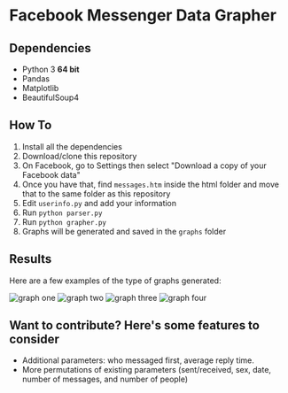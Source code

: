 # Facebook Messenger Data Grapher

## Dependencies
* Python 3 ****64 bit****
* Pandas
* Matplotlib
* BeautifulSoup4

## How To
1. Install all the dependencies
2. Download/clone this repository
3. On Facebook, go to Settings then select "Download a copy of your Facebook data"
4. Once you have that, find `messages.htm` inside the html folder and move that to the same folder as this repository
5. Edit `userinfo.py` and add your information
6. Run `python parser.py`
7. Run `python grapher.py`
8. Graphs will be generated and saved in the `graphs` folder

## Results
Here are a few examples of the type of graphs generated:

![graph one](https://s3.amazonaws.com/rohanp/cumulative3.png)
![graph two](https://s3.amazonaws.com/rohanp/number_messaged_by_day3.png)
![graph three](https://s3.amazonaws.com/rohanp/messaging_by_sex3.png)
![graph four](https://s3.amazonaws.com/rohanp/total_sent_received3.png)

## Want to contribute? Here's some features to consider
* Additional parameters: who messaged first, average reply time.
* More permutations of existing parameters (sent/received, sex, date, number of messages, and number of people)

